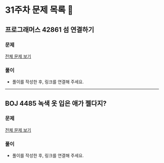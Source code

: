 # 31주차 문제 목록 📝
## 프로그래머스 42861 섬 연결하기
### 문제
[전체 문제 보기](https://programmers.co.kr/learn/courses/30/lessons/42861)

### 풀이
- 풀이를 작성한 후, 링크를 연결해 주세요.
___
## BOJ 4485 녹색 옷 입은 애가 젤다지?
### 문제
[전체 문제 보기](https://www.acmicpc.net/problem/4485)

### 풀이
- 풀이를 작성한 후, 링크를 연결해 주세요.
